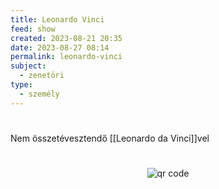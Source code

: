 ```yaml
---
title: Leonardo Vinci
feed: show
created: 2023-08-21 20:35
date: 2023-08-27 08:14
permalink: leonardo-vinci
subject:
  - zenetöri
type:
  - személy
---
```

#

Nem összetévesztendő [[Leonardo da Vinci]]vel



#
<p style="text-align: center;"><img src="https://chart.googleapis.com/chart?cht=qr&chl=https://notes.andrasdenes.com/leonardo-vinci&chs=180x180&choe=UTF-8&chld=L|2" alt="qr code"></p>

